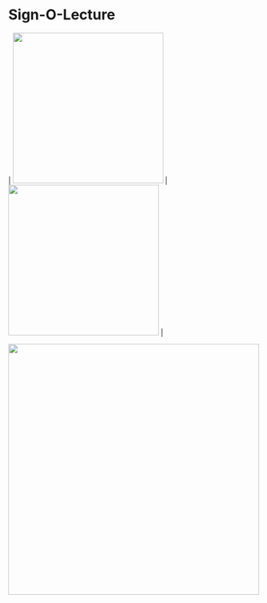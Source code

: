 # Sign-O-Lecture

| <img src="https://github.com/rishabhdevyadav/Sign-O-Lecture/blob/master/images/a.JPG" width="300"> |
<img src="https://github.com/rishabhdevyadav/Sign-O-Lecture/blob/master/images/b.JPG" width="300"> | 

<img src="https://github.com/rishabhdevyadav/Sign-O-Lecture/blob/master/images/poster.jpg" width="500">


